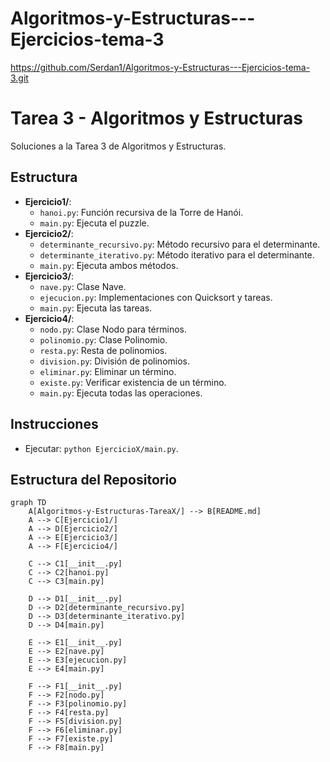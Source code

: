 # Algoritmos-y-Estructuras---Ejercicios-tema-3

https://github.com/Serdan1/Algoritmos-y-Estructuras---Ejercicios-tema-3.git


# Tarea 3 - Algoritmos y Estructuras

Soluciones a la Tarea 3 de Algoritmos y Estructuras.

## Estructura
- **Ejercicio1/**:
  - `hanoi.py`: Función recursiva de la Torre de Hanói.
  - `main.py`: Ejecuta el puzzle.
- **Ejercicio2/**:
  - `determinante_recursivo.py`: Método recursivo para el determinante.
  - `determinante_iterativo.py`: Método iterativo para el determinante.
  - `main.py`: Ejecuta ambos métodos.
- **Ejercicio3/**:
  - `nave.py`: Clase Nave.
  - `ejecucion.py`: Implementaciones con Quicksort y tareas.
  - `main.py`: Ejecuta las tareas.
- **Ejercicio4/**:
  - `nodo.py`: Clase Nodo para términos.
  - `polinomio.py`: Clase Polinomio.
  - `resta.py`: Resta de polinomios.
  - `division.py`: División de polinomios.
  - `eliminar.py`: Eliminar un término.
  - `existe.py`: Verificar existencia de un término.
  - `main.py`: Ejecuta todas las operaciones.

## Instrucciones
- Ejecutar: `python EjercicioX/main.py`.


## Estructura del Repositorio

```mermaid
graph TD
    A[Algoritmos-y-Estructuras-TareaX/] --> B[README.md]
    A --> C[Ejercicio1/]
    A --> D[Ejercicio2/]
    A --> E[Ejercicio3/]
    A --> F[Ejercicio4/]
    
    C --> C1[__init__.py]
    C --> C2[hanoi.py]
    C --> C3[main.py]
    
    D --> D1[__init__.py]
    D --> D2[determinante_recursivo.py]
    D --> D3[determinante_iterativo.py]
    D --> D4[main.py]
    
    E --> E1[__init__.py]
    E --> E2[nave.py]
    E --> E3[ejecucion.py]
    E --> E4[main.py]
    
    F --> F1[__init__.py]
    F --> F2[nodo.py]
    F --> F3[polinomio.py]
    F --> F4[resta.py]
    F --> F5[division.py]
    F --> F6[eliminar.py]
    F --> F7[existe.py]
    F --> F8[main.py]